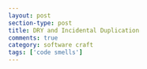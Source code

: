 ```yaml
---
layout: post
section-type: post
title: DRY and Incidental Duplication
comments: true
category: software craft
tags: ['code smells']
---
```

